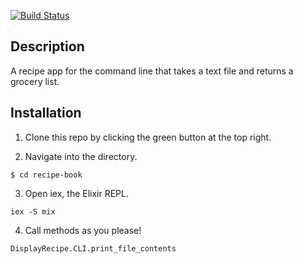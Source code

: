 [![Build Status](https://travis-ci.org/mbdebbeler/apprenticeship-recipe-book.svg?branch=master)](https://travis-ci.org/mbdebbeler/apprenticeship-recipe-book)

## Description

A recipe app for the command line that takes a text file and returns a grocery list.

## Installation

1. Clone this repo by clicking the green button at the top right.

2. Navigate into the directory.

  ```$ cd recipe-book```

3. Open iex, the Elixir REPL.

  ```iex -S mix```

4. Call methods as you please!

  ```DisplayRecipe.CLI.print_file_contents```
